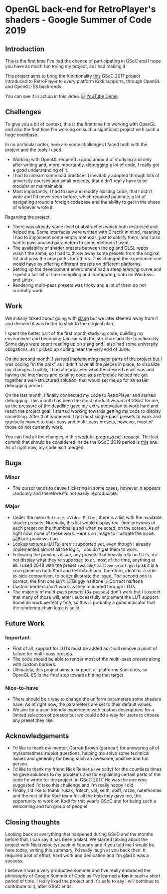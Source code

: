 # OpenGL back-end for RetroPlayer's shaders - Google Summer of Code 2019

## Introduction
This is the first time I've had the chance of participating in GSoC and I hope you have as much fun trying my project, as I had making it.

This project aims to bring the functionality [this](https://velocityra.github.io/gsoc-2017) GSoC 2017 project introduced to RetroPlayer to every platform Kodi supports, through OpenGL and OpenGL-ES back-ends.

You can see it in action in this video.
[![YouTube Demo](https://github.com/KostasAndrianos/RetroPlayerShaders-GSoC19-Summary/blob/master/resources/preview.png?raw=true)](https://www.youtube.com/watch?v=2Y_Eo7ZL0Ks&feature=youtu.be)

## Challenges
To give you a bit of context, this is the first time I'm working with OpenGL and also the first time I'm working on such a significant project with such a huge codebase.

In no particular order, here are some challenges I faced both with the project and the tools I used.
- Working with OpenGL required a good amount of studying and only after writing and, more importantly, debugging a lot of code, I really got a good understanding of it.
- I had to unlearn some bad practices I inevitably adopted through lots of university courses and small projects, that didn't really have to be modular or maintainable.
- Most importantly, I had to use and modify existing code, that I didn't write and I'd never seen before, which required patience, a lot of navigating around a foreign codebase and the ability to get in the shoes of whoever wrote it.

Regarding the project
- There was already some level of abstraction which both restricted and helped me. Some interfaces were written with DirectX in mind, meaning I had to implement some empty methods, just to satisfy them, and I also had to pass unused parameters to some methods I used.
- The availability of shader presets between the cg and GLSL repos wasn't the same, so I had to throw away some presets from the original list and pass the new paths for others. This changed the experience one would have by offering different presets on different platforms.
- Setting up the development environment had a steep learning curve and I spent a fair bit of time compiling and configuring, both on Windows and Linux.
- Rendering multi-pass presets was tricky and a lot of them do not currently work.

## Work
We initially talked about going with [slang](https://github.com/shader-slang/slang) but we later steered away from it and decided it was better to stick to the original plan.

I spent the better part of the first month studying code, building my environment and becoming familiar with the structure and the functionality. Some days were spent reading up on slang and I also had some university obligations, so I picked up coding near the very end of June.

On the second month, I started implementing major parts of the project but I was coding "in the dark" as I didn't have all the pieces in place, to visualize my changes. Luckily, I had already seen what the desired result was and having the interfaces and existing code as a reference helped me get together a well-structured solution, that would set me up for an easier debugging period.

On the last month, I finally connected my code to RetroPlayer and started debugging. This month has been the most productive part of GSoC for me, as the pressure of the deadline gave me extra motivation to work hard and reach the project goal. I started working towards getting my code to display something. After that happened, I got most single-pass presets to work and gradually moved to dual-pass and multi-pass presets, however, most of those do not currently work.

You can find all the changes in this [work-in-progress pull request](https://github.com/garbear/xbmc/pull/114).
The last commit that should be considered inside the GSoC 2019 period is [this](https://github.com/KostasAndrianos/xbmc/commit/e6e3dab0342f4f9e0cd567e3ff03e6d9e74d2266) one. As of right now, my code isn't merged.

## Bugs
### Minor
- The cursor tends to cause flickering in some cases, however, it appears randomly and therefore it's not easily reproducible.
### Major
- Under the menu `Settings->Video Filter`, there is a list with the available shader presets. Normally, this list would display real-time previews of each preset on the thumbnails and when selected, on the screen. As of right now, none of these work. Here's an image to illustrate the issue.
![Black previews bug](https://github.com/KostasAndrianos/RetroPlayerShaders-GSoC19-Summary/blob/master/resources/black_previews_bug.png?raw=true)
- Lookup textures (LUTs) aren't supported yet, even though I already implemented almost all the logic, I couldn't get them to work.
- Following the previous issue, any presets that heavily rely on LUTs, do not display what they're supposed to or, most of the time, anything at all. I used 2048 with the preset `reshade/halftone-print.glslp` as it is a core game on both Kodi and RetroArch and, therefore, ideal for a side-to-side comparison, to better illustrate the issue. The second one is correct, the first one isn't.
![Buggy halftone](https://github.com/KostasAndrianos/RetroPlayerShaders-GSoC19-Summary/blob/master/resources/halftone-print-buggy.png?raw=true)
![Correct halftone](https://github.com/KostasAndrianos/RetroPlayerShaders-GSoC19-Summary/blob/master/resources/halftone-print-working.png?raw=true)
- Custom borders don't work as they're loaded through LUTs.
- The majority of multi-pass presets (3+ passes) don't work but I suspect that many of those will, after I successfully implement the LUT support. Some do work perfectly fine, so this is probably a good indicator that the rendering chain logic is solid.

## Future Work
### Important
- First of all, support for LUTs must be added as it will remove a point of failure for multi-pass presets.
- The code should be able to render most of the multi-pass presets along with custom borders.
- Ultimately, this project aims to support all platforms Kodi does, so OpenGL-ES is the final step towards hitting that target.
### Nice-to-have
- There should be a way to change the uniform parameters some shaders have. As of right now, the parameters are set to their default values.
- We aim for a user-friendly experience with custom descriptions for a limited selection of presets but we could add a way for users to choose any preset they like.

## Acknowledgements
- I'd like to thank my mentor, Garrett Brown (garbear) for answering all of my(sometimes stupid) questions, helping me solve some technical issues and generally for being such an awesome, positive and fun person.
- I'd like to thank my friend Nick Renieris (velocity) for the countless times he gave solutions to my problems and for explaining certain parts of the code he wrote for the project, in GSoC 2017. He was the one who suggested I'd take this challenge and I'm really happy I did.
- Finally, I'd like to thank lrusak, fritsch, yol, keith, spiff, razze, natethomas and the rest of the Kodi team for all the help they gave me, the opportunity to work on Kodi for this year's GSoC and for being such a welcoming and fun group of people!

## Closing thoughts
Looking back at everything that happened during GSoC and the months before that, I can say it has been a blast.
We started talking about the project with Nick(velocity) back in Febuary and if you told me I would be here today, writing this summary, I'd really laugh at you back then. It required a lot of effort, hard work and dedication and I'm glad it was a success.

I believe it was a very productive summer and I've really embraced the philosophy of Google Summer of Code as I've learned a **ton** in such a short period of time. I really liked the project and it's safe to say I will continue to contribute to it, after GSoC ends. 
